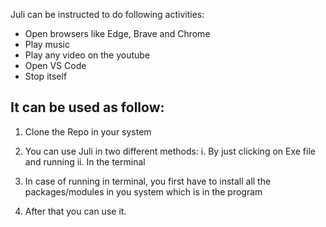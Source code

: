 Juli can be instructed to do following activities:
- Open browsers like Edge, Brave and Chrome
- Play music
- Play any video on the youtube
- Open VS Code
- Stop itself

It can be used as follow:
-------------------------
1. Clone the Repo in your system
2. You can use Juli in two different methods:
   i. By just clicking on Exe file and running
   ii. In the terminal
  
3. In case of running in terminal, you first have to install all the packages/modules in  you system which is in the program
4. After that you can use it.

  
